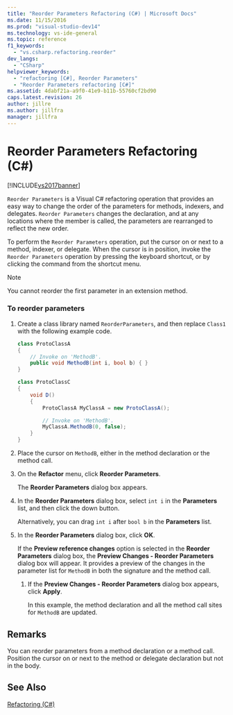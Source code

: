```yaml
---
title: "Reorder Parameters Refactoring (C#) | Microsoft Docs"
ms.date: 11/15/2016
ms.prod: "visual-studio-dev14"
ms.technology: vs-ide-general
ms.topic: reference
f1_keywords:
  - "vs.csharp.refactoring.reorder"
dev_langs:
  - "CSharp"
helpviewer_keywords:
  - "refactoring [C#], Reorder Parameters"
  - "Reorder Parameters refactoring [C#]"
ms.assetid: 4dabf21a-a9f0-41e9-b11b-55760cf2bd90
caps.latest.revision: 26
author: jillre
ms.author: jillfra
manager: jillfra
---
```

# Reorder Parameters Refactoring (C#)
[!INCLUDE[vs2017banner](../includes/vs2017banner.md)]

`Reorder Parameters` is a Visual C# refactoring operation that provides an easy way to change the order of the parameters for methods, indexers, and delegates. `Reorder Parameters` changes the declaration, and at any locations where the member is called, the parameters are rearranged to reflect the new order.

 To perform the `Reorder Parameters` operation, put the cursor on or next to a method, indexer, or delegate. When the cursor is in position, invoke the `Reorder Parameters` operation by pressing the keyboard shortcut, or by clicking the command from the shortcut menu.

> [!NOTE]
> You cannot reorder the first parameter in an extension method.

### To reorder parameters

1. Create a class library named `ReorderParameters`, and then replace `Class1` with the following example code.

    ```csharp
    class ProtoClassA
    {
        // Invoke on 'MethodB'.
        public void MethodB(int i, bool b) { }
    }

    class ProtoClassC
    {
        void D()
        {
            ProtoClassA MyClassA = new ProtoClassA();

            // Invoke on 'MethodB'.
            MyClassA.MethodB(0, false);
        }
    }
    ```

2. Place the cursor on `MethodB`, either in the method declaration or the method call.

3. On the **Refactor** menu, click **Reorder Parameters**.

     The **Reorder Parameters** dialog box appears.

4. In the **Reorder Parameters** dialog box, select `int i` in the **Parameters** list, and then click the down button.

     Alternatively, you can drag `int i` after `bool b` in the **Parameters** list.

5. In the **Reorder Parameters** dialog box, click **OK**.

     If the **Preview reference changes** option is selected in the **Reorder Parameters** dialog box, the **Preview Changes - Reorder Parameters** dialog box will appear. It provides a preview of the changes in the parameter list for `MethodB` in both the signature and the method call.

    1. If the **Preview Changes - Reorder Parameters** dialog box appears, click **Apply**.

         In this example, the method declaration and all the method call sites for `MethodB` are updated.

## Remarks
 You can reorder parameters from a method declaration or a method call. Position the cursor on or next to the method or delegate declaration but not in the body.

## See Also
 [Refactoring (C#)](../csharp-ide/refactoring-csharp.md)